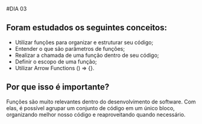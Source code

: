 #DIA 03

## Foram estudados os seguintes conceitos:

- Utilizar funções para organizar e estruturar seu código;
- Entender o que são parâmetros de funções;
- Realizar a chamada de uma função dentro de seu código;
- Definir o escopo de uma função;
- Utilizar Arrow Functions () => {}.

## Por que isso é importante?
Funções são muito relevantes dentro do desenvolvimento de software. 
Com elas, é possível agrupar um conjunto de código em um único bloco, organizando melhor nosso código e reaproveitando quando necessário.
